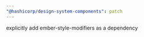 ```yaml
---
"@hashicorp/design-system-components": patch
---
```


explicitly add ember-style-modifiers as a dependency
